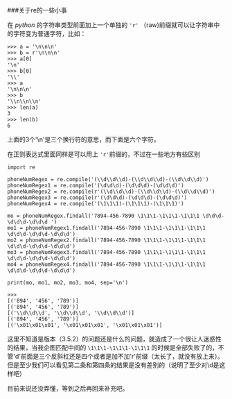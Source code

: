 ###关于re的一些小事

在 *python* 的字符串类型前面加上一个单独的 `'r'` （raw)前缀就可以让字符串中的字符变为普通字符，比如：

	>>> a = '\n\n\n'
	>>> b = r'\n\n\n'
	>>> a[0]
	'\n'
	>>> b[0]
	'\\'
	>>> a
	'\n\n\n'
	>>> b
	'\\n\\n\\n'
	>>> len(a)
	3
	>>> len(b)
	6

上面的3个'\n'是三个换行符的意思，而下面是六个字符。

在正则表达式里面同样是可以用上 `'r'`前缀的，不过在一些地方有些区别

	import re
	
	phoneNumRegex = re.compile('(\\d\\d\\d)-(\\d\\d\\d)-(\\d\\d\\d)')
	phoneNumRegex1 = re.compile('(\d\d\d)-(\d\d\d)-(\d\d\d)')
	phoneNumRegex2 = re.compile(r'(\\d\\d\\d)-(\\d\\d\\d)-(\\d\\d\\d)')
	phoneNumRegex3 = re.compile(r'(\d\d\d)-(\d\d\d)-(\d\d\d)')
	phoneNumRegex4 = re.compile('(\1\1\1)-(\1\1\1)-(\1\1\1)')
	
	mo = phoneNumRegex.findall('7894-456-7890 \1\1\1-\1\1\1-\1\1\1 \d\d\d-\d\d\d-\d\d\d ')
	mo1 = phoneNumRegex1.findall('7894-456-7890 \1\1\1-\1\1\1-\1\1\1 \d\d\d-\d\d\d-\d\d\d')
	mo2 = phoneNumRegex2.findall('7894-456-7890 \1\1\1-\1\1\1-\1\1\1 \d\d\d-\d\d\d-\d\d\d')
	mo3 = phoneNumRegex3.findall('7894-456-7890 \1\1\1-\1\1\1-\1\1\1 \d\d\d-\d\d\d-\d\d\d')
	mo4 = phoneNumRegex4.findall('7894-456-7890 \1\1\1-\1\1\1-\1\1\1 \d\d\d-\d\d\d-\d\d\d')
	
	print(mo, mo1, mo2, mo3, mo4, sep='\n')

	>>>
	[('894', '456', '789')]
	[('894', '456', '789')]
	[('\\d\\d\\d', '\\d\\d\\d', '\\d\\d\\d')]
	[('894', '456', '789')]
	[('\x01\x01\x01', '\x01\x01\x01', '\x01\x01\x01')]

这里不知道是版本（3.5.2）的问题还是什么的问题，就造成了一个很让人迷惑性的结果，当我企图匹配中间的 `\1\1\1-\1\1\1-\1\1\1` 的时候是全部失败了的，不管'd'前面是三个反斜杠还是四个或者是加不加'r'前缀（太长了，就没有放上来）。但是至少我们可以看见第二条和第四条的结果是没有差别的（说明了至少对\d是这样吧）

目前来说还没弄懂，等到之后再回来补充吧。
